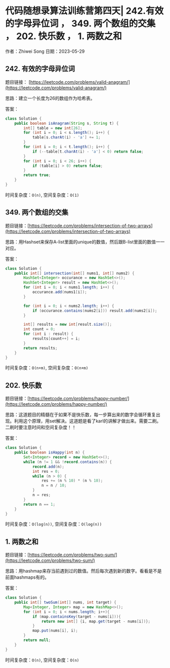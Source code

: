 # 代码随想录算法训练营第四天| 242.有效的字母异位词 ， 349. 两个数组的交集 ， 202. 快乐数 ， 1. 两数之和
作者：Zhiwei Song 
日期：2023-05-29

## 242. 有效的字母异位词
题目链接： [https://leetcode.com/problems/valid-anagram/](https://leetcode.com/problems/valid-anagram/)

思路：建立一个长度为26的数组作为哈希表。

答案：

```java
class Solution {
    public boolean isAnagram(String s, String t) {
        int[] table = new int[26];
        for (int i = 0; i < s.length(); i++) {
            table[s.charAt(i) - 'a'] += 1;
        }
        for (int i = 0; i < t.length(); i++) {
            if (--table[t.charAt(i) - 'a'] < 0) return false;
        }
        for (int i = 0; i < 26; i++) {
            if (table[i] > 0) return false;
        }
        return true;
    }
}
```

时间复杂度：``O(n)``, 空间复杂度：``O(1)``

## 349. 两个数组的交集
题目链接：[https://leetcode.com/problems/intersection-of-two-arrays](https://leetcode.com/problems/intersection-of-two-arrays)

思路：用Hashset来保存A-list里面的unique的数值，然后跟B-list里面的数值一一对应。

答案：

```java
class Solution {
    public int[] intersection(int[] nums1, int[] nums2) {
        HashSet<Integer> occurance = new HashSet<>();
        HashSet<Integer> result = new HashSet<>();
        for (int i = 0; i < nums1.length; i++) {
            occurance.add(nums1[i]);
        }

        for (int i = 0; i < nums2.length; i++) {
            if (occurance.contains(nums2[i])) result.add(nums2[i]);
        }

        int[] results = new int[result.size()];
        int count = 0;
        for (int i : result) {
            results[count++] = i;
        }
        return results;
    }
}
```

时间复杂度：``O(n+m)``, 空间复杂度：``O(n+m)``

## 202. 快乐数
题目链接：[https://leetcode.com/problems/happy-number/](https://leetcode.com/problems/happy-number/)

思路：这道题目的精髓在于如果不是快乐数，每一步算出来的数字会循环重复出现。利用这个原理，用set解决。这道题是看了karl的讲解才做出来。需要二刷。
二刷时要注意时间和空间复杂度！！

答案：

```java
class Solution {
    public boolean isHappy(int n) {
        Set<Integer> record = new HashSet<>();
        while (n != 1 && !record.contains(n)) {
            record.add(n);
            int res = 0;
            while (n > 0) {
                res += (n % 10) * (n % 10);
                n = n / 10;
            }
            n = res;
        }
        return n == 1;
    }
}
```

时间复杂度：``O(log(n))``, 空间复杂度：``O(log(n))``

## 1. 两数之和
题目链接：[https://leetcode.com/problems/two-sum/](https://leetcode.com/problems/two-sum/)

思路：用hashmap来存当前遇到过的数值。然后每次遇到新的数字。看看是不是前面hashmaps有的。

答案：

```java
class Solution {
    public int[] twoSum(int[] nums, int target) {
        Map<Integer, Integer> map = new HashMap<>();
        for (int i = 0; i < nums.length; i++){
            if (map.containsKey(target - nums[i])){
                return new int[] {i, map.get(target - nums[i])};
            }
            map.put(nums[i], i);
        }
        return null;
    }
}
```

时间复杂度：``O(n)``, 空间复杂度：``O(n)``

